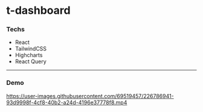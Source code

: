 # t-dashboard

### Techs
- React
- TailwindCSS
- Highcharts
- React Query

---

### Demo

https://user-images.githubusercontent.com/69519457/226786941-93d9998f-4cf8-40b2-a24d-4196e37778f8.mp4

